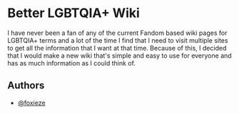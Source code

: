 
# Better LGBTQIA+ Wiki

I have never been a fan of any of the current Fandom
based wiki pages for LGBTQIA+ terms and a lot of the time
I find that I need to visit multiple sites to get all
the information that I want at that time. Because of this, I decided
that I would make a new wiki that's simple and easy to use
for everyone and has as much information as I could think of.

## Authors

- [@foxieze](https://www.github.com/foxieze)